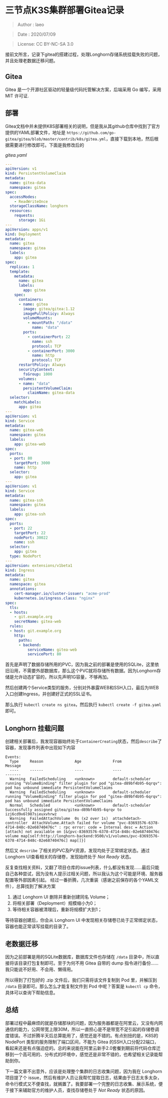 # 三节点K3S集群部署Gitea记录

> Author : laeo

> Date   : 2020/07/09

> License: CC BY-NC-SA 3.0

接前文所言，记录下gitea的搭建过程，处理Longhorn存储系统挂载失败的问题，并且处理老数据迁移问题。

## Gitea

Gitea 是一个开源社区驱动的轻量级代码托管解决方案，后端采用 Go 编写，采用 MIT 许可证.

## 部署

Gitea文档中并未提供K8S部署相关的说明，但是我从其github仓库中找到了官方提供的YAML部署文件，地址是 `https://github.com/go-gitea/gitea/blob/master/contrib/k8s/gitea.yml`，直接下载到本地，然后根据需要进行修改即可。下面是我修改后的

*gitea.yaml*

```yaml
---
apiVersion: v1
kind: PersistentVolumeClaim
metadata:
  name: gitea-data
  namespace: gitea
spec:
  accessModes:
    - ReadWriteOnce
  storageClassName: longhorn
  resources:
    requests:
      storage: 1Gi
---
apiVersion: apps/v1
kind: Deployment
metadata:
  name: gitea
  namespace: gitea
  labels:
    app: gitea
spec:
  replicas: 1
  template:
    metadata:
      name: gitea
      labels:
        app: gitea
    spec:
      containers:
      - name: gitea
        image: gitea/gitea:1.12
        imagePullPolicy: Always
        volumeMounts:
          - mountPath: "/data"
            name: "data"
        ports:
          - containerPort: 22
            name: ssh
            protocol: TCP
          - containerPort: 3000
            name: http
            protocol: TCP
      restartPolicy: Always
      securityContext:
        fsGroup: 1000
      volumes:
      - name: "data"
        persistentVolumeClaim:
          claimName: gitea-data
  selector:
    matchLabels:
      app: gitea
---
apiVersion: v1
kind: Service
metadata:
  name: gitea-web
  namespace: gitea
  labels:
    app: gitea-web
spec:
  ports:
  - port: 80
    targetPort: 3000
    name: http
  selector:
    app: gitea
---
apiVersion: v1
kind: Service
metadata:
  name: gitea-ssh
  namespace: gitea
  labels:
    app: gitea-ssh
spec:
  ports:
  - port: 22
    targetPort: 22
    nodePort: 30022
    name: ssh
  selector:
    app: gitea
  type: NodePort
---
apiVersion: extensions/v1beta1
kind: Ingress
metadata:
  name: gitea
  namespace: gitea
  annotations:
    cert-manager.io/cluster-issuer: "acme-prod"
    kubernetes.io/ingress.class: "nginx"
spec:
  tls:
  - hosts:
    - git.example.org
    secretName: gitea-web
  rules:
  - host: git.example.org
    http:
      paths:
      - backend:
          serviceName: gitea-web
          servicePort: 80
```

首先是声明了数据存储所用的PVC，因为我之前的部署是使用的SQLite，这里依旧沿用，不需要外部数据库，那么这个PVC就将存储所有数据。因为Longhorn存储是允许动态扩容的，所以先声明1G容量，不够再加。

然后创建两个Service类型的服务，分别对外暴露WEB和SSH入口，最后为WEB入口创建Ingress，并创建好正式的SSL证书。

那么执行 `kubectl create ns gitea`，然后执行 `kubectl create -f gitea.yaml` 即可。

## Longhorn 挂载问题

创建相关部署后，我发现容器始终处于`ContainerCreating`状态，然后`describe`了容器，发现事件列表中出现如下内容

```
Events:
  Type     Reason              Age              From                     Message
  ----     ------              ----             ----                     -------
  Warning  FailedScheduling    <unknown>        default-scheduler        running "VolumeBinding" filter plugin for pod "gitea-d89bf4b95-6qrqv": pod has unbound immediate PersistentVolumeClaims
  Warning  FailedScheduling    <unknown>        default-scheduler        running "VolumeBinding" filter plugin for pod "gitea-d89bf4b95-6qrqv": pod has unbound immediate PersistentVolumeClaims
  Normal   Scheduled           <unknown>        default-scheduler        Successfully assigned gitea/gitea-d89bf4b95-6qrqv to izj6cd9x6l987sieuxvhrwz
  Warning  FailedAttachVolume  0s (x2 over 1s)  attachdetach-controller  AttachVolume.Attach failed for volume "pvc-83693576-6378-4714-848c-02e68740476c" : rpc error: code = Internal desc = Action [attach] not available on [&{pvc-83693576-6378-4714-848c-02e68740476c volume map[self:http://longhorn-backend:9500/v1/volumes/pvc-83693576-6378-4714-848c-02e68740476c] map[]}]
```

然后又 `describe` 了相关的PVC及PV资源，发现均处于正常绑定状态。通过Longhorn UI查看相关的存储卷，发现始终处于 *Not Ready* 状态。

反复查找相关资料，又翻了项目仓库的issue列表，什么都没有发现……最后只能自己各种尝试，因为没有人提示过相关问题，所以我认为这个可能是环境、服务器配置等外部因素引起。
经过一番折腾，几次重装（感谢之前保存的各个YAML文件），总算找到了解决方案

1. 通过 Longhorn UI 删除并重新创建同名 Volume；
2. 将相关部署（Deployment）规模缩小为0；
3. 等待相关容器被清理后，重新将规模扩大到1；

等待容器创建后，你会从 Longhorn UI 中发现相关存储卷已处于正常绑定状态，容器也能正常读写挂载的目录了。

## 老数据迁移

因为之前部署是用的SQLite数据库，数据库文件也存储在 `/data` 目录中，所以直接将该目录打包复制即可。至于为何不用 Gitea 自带的 dump 指令进行备份……我只能说不好用、不会用、懒得用。

所以得到了打包好的 .zip 文件后，我们只需将该文件复制到 Pod 里，并解压到 `/data` 目录即可。那么怎么才能复制文件到 Pod 中呢？答案是 `kubectl cp` 命令，具体可以查询下帮助信息。

## 总结

部署过程中最麻烦的就是存储那块的问题，因为服务器都是在阿里云，又没有内网通信的能力，公网带宽上限30M，所以一直担心是不是带宽不足引起的存储卷调度错误。不过折腾半天后总算能用了，感觉还是不错的。有点别扭的是，K8S的 NodePort 类型的服务限制了端口区间，不能为 Gitea 的SSH入口分配22端口，看起来还是有点强迫症的。总的来说能在阿里云新手2.0套餐到期前将代码仓库迁移到一个高可用的、分布式的环境中，感觉还是非常不错的，也希望相关记录能帮助到你。

下一篇文章不出意外，应该是处理整个集群的日志收集问题，因为我在 Longhorn 项目提了个 issue，然后有维护人员让我帮忙提取日志，结果由于日志太多太杂，命令行模式又不便查找，就搁置了。我要部署一个完整的日志收集、展示系统，便于接下来辅助官方的维护人员，查找存储卷处于 *Not Ready* 状态的原因。